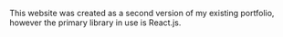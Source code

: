 This website was created as a second version of my existing portfolio, however the primary library in use is React.js.
